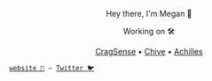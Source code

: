 <p align="center">Hey there, I'm Megan 👋</p>

<p align="center">Working on 🛠️</p>
<p align="center">
  <a href="https://www.cragsense.com">CragSense</a> •
  <a href="https://www.chive.dev">Chive</a> •
  <a href="https://www.achilles.run">Achilles</a>
</p>

<sub><samp><a href="https://www.megancooper.com/">website 🍠</a> ~ <a href="https://twitter.com/codeyams">Twitter 🐦</a></samp></sub>

